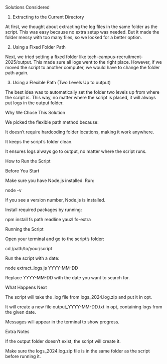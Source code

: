 Solutions Considered

1. Extracting to the Current Directory

At first, we thought about extracting the log files in the same folder as the script. This was easy because no extra setup was needed. But it made the folder messy with too many files, so we looked for a better option.

2. Using a Fixed Folder Path

Next, we tried setting a fixed folder like tech-campus-recruitment-2025/output. This made sure all logs went to the right place. However, if we moved the script to another computer, we would have to change the folder path again.

3. Using a Flexible Path (Two Levels Up to output)

The best idea was to automatically set the folder two levels up from where the script is. This way, no matter where the script is placed, it will always put logs in the output folder.

Why We Chose This Solution

We picked the flexible path method because:

It doesn’t require hardcoding folder locations, making it work anywhere.

It keeps the script’s folder clean.

It ensures logs always go to output, no matter where the script runs.

How to Run the Script

Before You Start

Make sure you have Node.js installed. Run:

node -v

If you see a version number, Node.js is installed.

Install required packages by running:

npm install fs path readline yauzl fs-extra

Running the Script

Open your terminal and go to the script’s folder:

cd /path/to/your/script

Run the script with a date:

node extract_logs.js YYYY-MM-DD

Replace YYYY-MM-DD with the date you want to search for.

What Happens Next

The script will take the .log file from logs_2024.log.zip and put it in opt.

It will create a new file output_YYYY-MM-DD.txt in opt, containing logs from the given date.

Messages will appear in the terminal to show progress.

Extra Notes

If the output folder doesn’t exist, the script will create it.

Make sure the logs_2024.log.zip file is in the same folder as the script before running it.
